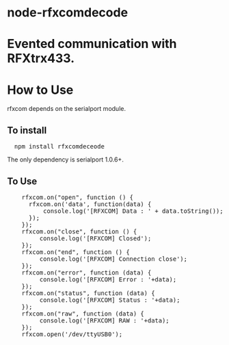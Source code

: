 node-rfxcomdecode
=================
Evented communication with RFXtrx433.
=====================================

How to Use
==========

rfxcom depends on the serialport module.

To install
----------

<pre>
  npm install rfxcomdeceode
</pre>

The only dependency is serialport 1.0.6+.

To Use
------

<pre>
	rfxcom.on("open", function () {
	  rfxcom.on('data', function(data) {
		  console.log('[RFXCOM] Data : ' + data.toString());
	  });
	});
	rfxcom.on("close", function () {
		 console.log('[RFXCOM] Closed');
	});
	rfxcom.on("end", function () {
		 console.log('[RFXCOM] Connection close');
	});	
	rfxcom.on("error", function (data) {
		 console.log('[RFXCOM] Error : '+data);
	});
	rfxcom.on("status", function (data) {
		 console.log('[RFXCOM] Status : '+data);
	});
	rfxcom.on("raw", function (data) {
		 console.log('[RFXCOM] RAW : '+data);
	});	
	rfxcom.open('/dev/ttyUSB0');
</pre>
